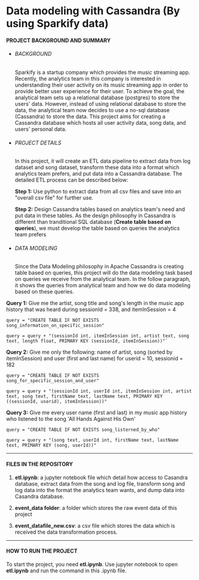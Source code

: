 # Data modeling with Cassandra (By using Sparkify data)
#### PROJECT BACKGROUND AND SUMMARY
- ###### BACKGROUND
    Sparkify is a startup company which provides the music streaming app. Recently, the analytics team in this company is interested in understanding their user activity on its music streaming app in order to provide better user experience for their user. To achieve the goal, the analytical team sets up a relational database (postgres) to store the users' data. However, instead of using relational database to store the data, the analytical team now decides to use a no-sql database (Cassandra) to store the data. This project aims for creating a Cassandra database which hosts all user activity data, song data, and users' personal data. 

- ###### PROJECT DETAILS
    In this project, it will create an ETL data pipeline to extract data from log dataset and song dataset, transform these data into a format which analytics team prefers, and put data into a Cassandra database. The detailed ETL process can be described below:

    **Step 1:** Use python to extract data from all csv files and save into an "overall csv file" for further use.

    **Step 2:** Design Cassandra tables based on analytics team's need and put data in these tables. As the design philosophy in Cassandra is different than tranditional SQL database (**Create table based on queries**), we must develop the table based on queries the analytics team prefers

- ###### DATA MODELING
    Since the Data Modeling philosophy in Apache Cassandra is creating table based on queries, this project will do the data modeling task based on queries we receive from the analytical team. In the follow paragraph, it shows the queries from analytical team and how we do data modeling based on these queries.

**Query 1:** Give me the artist, song title and song's length in the music app history that was heard during sessionId = 338, and itemInSession = 4
```
query = "CREATE TABLE IF NOT EXISTS song_information_on_specific_session"

query = query + "(sessionId int, itemInSession int, artist text, song text, length float, PRIMARY KEY (sessionId, itemInSession))"`
```

**Query 2:** Give me only the following: name of artist, song (sorted by itemInSession) and user (first and last name) for userid = 10, sessionid = 182
```
query = "CREATE TABLE IF NOT EXISTS song_for_specific_session_and_user"

query = query + "(sessionId int, userId int, itemInSession int, artist text, song text, firstName text, lastName text, PRIMARY KEY ((sessionId, userid), itemInSession))"
```

**Query 3:** Give me every user name (first and last) in my music app history who listened to the song 'All Hands Against His Own'<br/>
```
query = "CREATE TABLE IF NOT EXISTS song_listerned_by_who"

query = query + "(song text, userId int, firstName text, lastName text, PRIMARY KEY (song, userId))"
```
------------
#### FILES IN THE REPOSITORY
1. **etl.ipynb**: a jupyter notebook file which detail how access to Casandra database, extract data from the song and log file, transform song and log data into the format the analytics team wants, and dump data into Casandra database.

2. **event_data folder**: a folder which stores the raw event data of this project

3. **event_datafile_new.csv**: a csv file which stores the data which is received the data transformation process.
------------
#### HOW TO RUN THE PROJECT
To start the project, you need **etl.ipynb**. Use jupyter notebook to open **etl.ipynb** and run the command in this .ipynb file.

